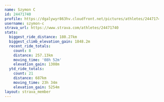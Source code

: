 ```yaml
---
name: Szymon C
id: 24471740
profile: https://dgalywyr863hv.cloudfront.net/pictures/athletes/24471740/7213253/3/large.jpg
username: szymon-c
strava_url: https://www.strava.com/athletes/24471740
stats:
  biggest_ride_distance: 180.27km
  biggest_climb_elevation_gain: 1848.2m
  recent_ride_totals:
    count: 8
    distance: 257.13km
    moving_time: '08h 52m'
    elevation_gain: 1308m
  ytd_ride_totals:
    count: 21
    distance: 687km
    moving_time: 23h 34m
    elevation_gain: 5254m
layout: strava_member
--- 
```

